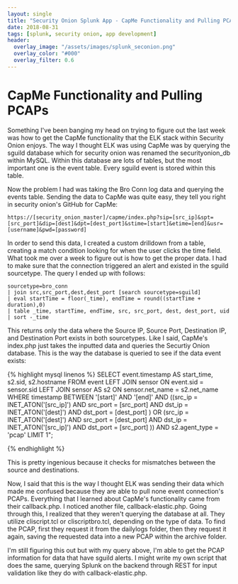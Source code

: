 ```yaml
---
layout: single
title: "Security Onion Splunk App - CapMe Functionality and Pulling PCAPs"
date: 2018-08-31
tags: [splunk, security onion, app development]
header:
  overlay_image: "/assets/images/splunk_seconion.png"
  overlay_color: "#000"
  overlay_filter: 0.6
---
```


# CapMe Functionality and Pulling PCAPs

Something I've been banging my head on trying to figure out the last week was how to get the CapMe functionality that the ELK stack within Security Onion enjoys. The way I thought ELK was using CapMe was by querying the sguild database which for security onion was renamed the securityonion_db within MySQL. Within this database are lots of tables, but the most important one is the event table. Every sguild event is stored within this table.

Now the problem I had was taking the Bro Conn log data and querying the events table. Sending the data to CapMe was quite easy, they tell you right in security onion's GitHub for CapMe:

    https://[security_onion_master]/capme/index.php?sip=[src_ip]&spt=[src_port]&dip=[dest]&dpt=[dest_port]&stime=[start]&etime=[end]&usr=[username]&pwd=[password]

In order to send this data, I created a custom drilldown from a table, creating a match condition looking for when the user clicks the time field. What took me over a week to figure out is how to get the proper data. I had to make sure that the connection triggered an alert and existed in the sguild sourcetype. The query I ended up with follows:

    sourcetype=bro_conn
    | join src,src_port,dest,dest_port [search sourcetype=sguild]
    | eval startTime = floor(_time), endTime = round((startTime + duration),0)
    | table _time, startTime, endTime, src, src_port, dest, dest_port, uid
    | sort -_time

This returns only the data where the Source IP, Source Port, Destination IP, and Destination Port exists in both sourcetypes. Like I said, CapMe's index.php just takes the inputted data and queries the Securtiy Onion database. This is the way the database is queried to see if the data event exists:

{% highlight mysql linenos %}
  SELECT event.timestamp AS start_time, s2.sid, s2.hostname
         FROM event
         LEFT JOIN sensor ON event.sid = sensor.sid
         LEFT JOIN sensor AS s2 ON sensor.net_name = s2.net_name
         WHERE timestamp BETWEEN '[start]' AND '[end]'
         AND ((src_ip = INET_ATON('[src_ip]') AND src_port = [src_port]
         AND dst_ip = INET_ATON('[dest]') AND dst_port = [dest_port] )
         OR (src_ip = INET_ATON('[dest]') AND src_port = [dest_port]
         AND dst_ip = INET_ATON('[src_ip]') AND dst_port = [src_port] ))
         AND s2.agent_type = 'pcap' LIMIT 1";

{% endhighlight %}

This is pretty ingenious because it checks for mismatches between the source and destinations.

Now, I said that this is the way I thought ELK was sending their data which made me confused because they are able to pull none event connection's PCAPs. Everything that I learned about CapMe's functionality came from their callback.php. I noticed another file, callback-elastic.php. Going through this, I realized that they weren't querying the database at all. They utilize cliscript.tcl or cliscriptbro.tcl, depending on the type of data. To find the PCAP, first they request it from the dailylogs folder, then they request it again, saving the requested data into a new PCAP within the archive folder.

I'm still figuring this out but with my query above, I'm able to get the PCAP information for data that have sguild alerts. I might write my own script that does the same, querying Splunk on the backend through REST for input validation like they do with callback-elastic.php.
